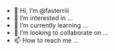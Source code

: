 - 👋 Hi, I’m @fasterriii
- 👀 I’m interested in ...
- 🌱 I’m currently learning ...
- 💞️ I’m looking to collaborate on ...
- 📫 How to reach me ...

<!---
fasterriii/fasterriii is a ✨ special ✨ repository because its `README.md` (this file) appears on your GitHub profile.
You can click the Preview link to take a look at your changes.
--->

